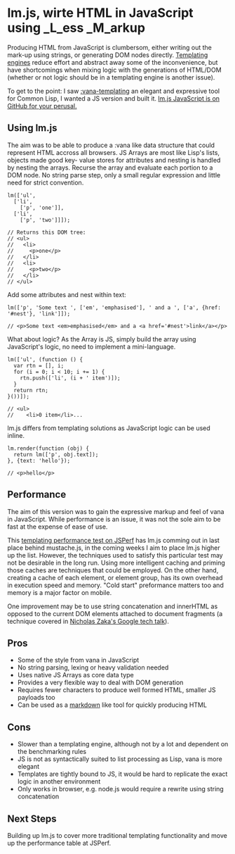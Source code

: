 lm.js, wirte HTML in JavaScript using _L_ess _M_arkup
=====================================================

Producing HTML from JavaScript is clumbersom, either writing out the mark-up
using strings, or generating DOM nodes directly. [Templating engines][1]
reduce effort and abstract away some of the inconvenience, but have
shortcomings when mixing logic with the generations of HTML/DOM (whether or
not logic should be in a templating engine is another issue).

To get to the point: I saw [:vana-templating][2] an elegant and expressive
tool for Common Lisp, I wanted a JS version and built it. [lm.js JavaScript is
on GitHub for your perusal.][3]

Using lm.js
-----------

The aim was to be able to produce a :vana like data structure that could
represent HTML accross all browsers. JS Arrays are most like Lisp's lists, objects made good key-
value stores for attributes and nesting is handled by nesting the arrays.
Recurse the array and evaluate each portion to a DOM node. No string parse
step, only a small regular expression and little need for strict convention.

    
    lm(['ul',
      ['li',
        ['p', 'one']],
      ['li',
        ['p', 'two']]]);
    
    // Returns this DOM tree:
    // <ul>
    //   <li>
    //     <p>one</p>
    //   </li>
    //   <li>
    //     <p>two</p>
    //   </li>
    // </ul>

Add some attributes and nest within text:

    
    lm(['p', 'Some text ', ['em', 'emphasised'], ' and a ', ['a', {href: '#nest'}, 'link']]);
    
    // <p>Some text <em>emphasised</em> and a <a href='#nest'>link</a></p>

What about logic? As the Array is JS, simply build the array using
JavaScript's logic, no need to implement a mini-language.

    
    lm(['ul', (function () {
      var rtn = [], i;
      for (i = 0; i < 10; i += 1) {
        rtn.push(['li', (i + ' item')]);
      }
      return rtn;
    }())]);
    
    // <ul>
    //    <li>0 item</li>...

lm.js differs from templating solutions as JavaScript logic can be used
inline.

    
    lm.render(function (obj) {
      return lm(['p', obj.text]);
    }, {text: 'hello'});
    
    // <p>hello</p>

Performance
-----------

The aim of this version was to gain the expressive markup and feel of vana in
JavaScript. While performance is an issue, it was not the sole aim to be fast
at the expense of ease of use.

This [templating performance test on JSPerf][4] has lm.js comming out in last
place behind mustache.js, in the coming weeks I aim to place lm.js higher up
the list. However, the techniques used to satisfy this particular test may not
be desirable in the long run. Using more intelligent caching and priming those
caches are techniques that could be employed. On the other hand, creating a
cache of each element, or element group, has its own overhead in execution
speed and memory. "Cold start" preformance matters too and memory is a major
factor on mobile.

One improvement may be to use string concatenation and innerHTML as opposed to
the current DOM elements attached to document fragments (a technique covered
in [Nicholas Zaka's Google tech talk][5]).

Pros
----

  * Some of the style from vana in JavaScript
  * No string parsing, lexing or heavy validation needed
  * Uses native JS Arrays as core data type
  * Provides a very flexible way to deal with DOM generation
  * Requires fewer characters to produce well formed HTML, smaller JS payloads too
  * Can be used as a [markdown][6] like tool for quickly producing HTML

Cons
----

  * Slower than a templating engine, although not by a lot and dependent on the benchmarking rules
  * JS is not as syntactically suited to list processing as Lisp, vana is more elegant
  * Templates are tightly bound to JS, it would be hard to replicate the exact logic in another environment
  * Only works in browser, e.g. node.js would require a rewrite using string concatenation

Next Steps
----------

Building up lm.js to cover more traditional templating functionality and move
up the performance table at JSPerf.

   [1]: http://www.delicious.com/rudenoise/template
   [2]: http://trapm.com/vana-templating-an-utterly-sensible-templatin
   [3]: https://github.com/rudenoise/LM.JS 
   [4]: http://jsperf.com/dom-vs-innerhtml-based-templating/130
   [5]: http://www.youtube.com/watch?v=mHtdZgou0qU
   [6]: http://daringfireball.net/projects/markdown/

